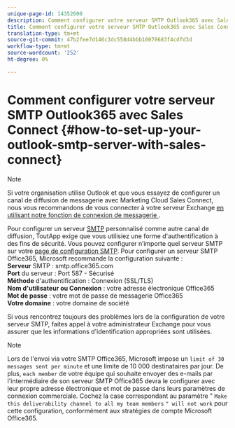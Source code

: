 ```yaml
---
unique-page-id: 14352600
description: Comment configurer votre serveur SMTP Outlook365 avec Sales Connect - Marketo Docs - Documentation sur le produit
title: Comment configurer votre serveur SMTP Outlook365 avec Sales Connect
translation-type: tm+mt
source-git-commit: 47b2fee7d146c3dc558d4bbb10070683f4cdfd3d
workflow-type: tm+mt
source-wordcount: '252'
ht-degree: 0%

---
```



# Comment configurer votre serveur SMTP Outlook365 avec Sales Connect {#how-to-set-up-your-outlook-smtp-server-with-sales-connect}

>[!NOTE]
>
>Si votre organisation utilise Outlook et que vous essayez de configurer un canal de diffusion de messagerie avec Marketing Cloud Sales Connect, nous vous recommandons de vous connecter à votre serveur Exchange [en utilisant notre fonction de connexion de messagerie ](http://docs.marketo.com/x/Z4AOAQ).

Pour configurer un serveur [SMTP](http://docs.marketo.com/x/zYTS) personnalisé comme autre canal de diffusion, ToutApp exige que vous utilisiez une forme d&#39;authentification à des fins de sécurité. Vous pouvez configurer n’importe quel serveur SMTP sur votre [page de configuration SMTP](http://toutapp.com/next#settings/email-servers/smtp/configure). Pour configurer un serveur SMTP Office365, Microsoft recommande la configuration suivante :\
**Serveur** SMTP : smtp.office365.com\
**Port** du serveur : Port 587 - Sécurisé\
**Méthode** d&#39;authentification : Connexion (SSL/TLS)\
**Nom d&#39;utilisateur ou Connexion** : votre adresse électronique Office365\
**Mot de passe** : votre mot de passe de messagerie Office365\
**Votre domaine** : votre domaine de société

Si vous rencontrez toujours des problèmes lors de la configuration de votre serveur SMTP, faites appel à votre administrateur Exchange pour vous assurer que les informations d&#39;identification appropriées sont utilisées.

>[!NOTE]
>
>Lors de l&#39;envoi via votre SMTP Office365, Microsoft impose un `limit of 30 messages sent per minute` et une limite de 10 000 destinataires par jour. De plus, `each member` de votre équipe qui souhaite envoyer des e-mails par l&#39;intermédiaire de son serveur SMTP Office365 devra le configurer avec leur propre adresse électronique et mot de passe dans leurs paramètres de connexion commerciale. Cochez la case correspondant au paramètre &quot; `Make this deliverability channel to all my team members` `" will not work` pour cette configuration, conformément aux stratégies de compte Microsoft Office365.

